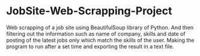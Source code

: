 # JobSite-Web-Scrapping-Project
Web scrapping of a job site using BeautifulSoup library of Python. And then filtering out the information such as name of company, skills and date of posting of the latest jobs only which match the skills of the user. Making the program to run after a set time and exporting the result in a text file.

